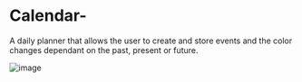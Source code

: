 # Calendar-

A daily planner that allows the user to create and store events and the color changes dependant on the past, present or future.

![image](https://user-images.githubusercontent.com/107076722/190533788-3abfde35-22ce-4521-891b-994b72e457d9.png)
